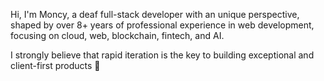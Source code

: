 Hi, I'm Moncy, a deaf full-stack developer with an unique perspective, shaped by over 8+ years of professional experience in web development, focusing on cloud, web, blockchain, fintech, and AI. 

I strongly believe that rapid iteration is the key to building exceptional and client-first products 🚀

<!--
**ironbyte/ironbyte** is a ✨ _special_ ✨ repository because its `README.md` (this file) appears on your GitHub profile.

Here are some ideas to get you started:

- 🔭 I’m currently working on ...
- 🌱 I’m currently learning ...
- 👯 I’m looking to collaborate on ...
- 🤔 I’m looking for help with ...
- 💬 Ask me about ...
- 📫 How to reach me: ...
- 😄 Pronouns: ...
- ⚡ Fun fact: ...
-->
